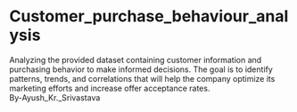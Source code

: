 # Customer_purchase_behaviour_analysis
Analyzing the provided dataset containing customer information and purchasing behavior to make informed decisions. The goal is to identify patterns, trends, and correlations that will help the company optimize its marketing efforts and increase offer acceptance rates.
<br>
By-Ayush_Kr._Srivastava

